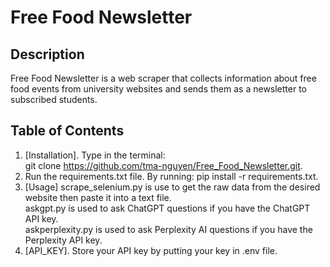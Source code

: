 # Free Food Newsletter
## Description
Free Food Newsletter is a web scraper that collects information about free food events from university websites and sends them as a newsletter to subscribed students.

## Table of Contents
1. [Installation]. 
   Type in the terminal:  
   git clone https://github.com/tma-nguyen/Free_Food_Newsletter.git. 
2. Run the requirements.txt file. 
   By running: pip install -r requirements.txt. 
3. [Usage]
   scrape_selenium.py is use to get the raw data from the desired website then paste it into a text file.  
   askgpt.py is used to ask ChatGPT questions if you have the ChatGPT API key.  
   askperplexity.py is used to ask Perplexity AI questions if you have the Perplexity API key.  
4. [API_KEY]. 
   Store your API key by putting your key in .env file.  
